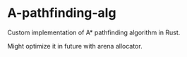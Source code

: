 # A-pathfinding-alg
Custom implementation of A* pathfinding algorithm in Rust.

Might optimize it in future with arena allocator.
